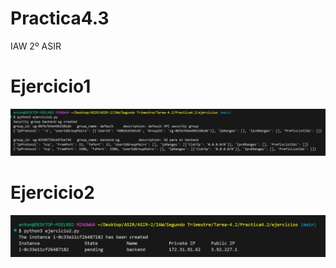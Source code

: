 # Practica4.3
IAW 2º ASIR
# Ejercicio1
![](capturas/ejercicio1py.png)
# Ejercicio2
![](capturas/ejercicio2py.png)
